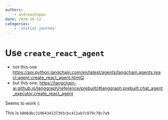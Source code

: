 ```yaml
---
authors:
    - andreashappe
date: 2024-10-12
categories:
    - 'initial journey'
---
```

# Use `create_react_agent`

- not this one https://api.python.langchain.com/en/latest/agents/langchain.agents.react.agent.create_react_agent.htmlQ
- but this one: https://langchain-ai.github.io/langgraph/reference/prebuilt/#langgraph.prebuilt.chat_agent_executor.create_react_agent

Seems to work (:

This is `b806dbc2196434137393cbc411ab7c879c70c7a9`